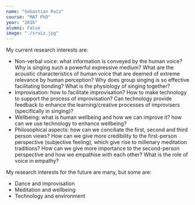 ```yaml
---
name: "Sebastian Ruiz"
course: "MAT PhD"
year: "2016"
alumni: False
image: "./sruiz.jpg"
---
```

My current research interests are:
- Non-verbal voice: what information is conveyed by the human voice? Why is singing such a powerful expressive medium? What are the acoustic characteristics of human voice that are deemed of extreme relevance by human perception? Why does group singing is so effective facilitating bonding? What is the physiology of singing together? 
- Improvisation: how to facilitate improvisation? How to make technology to support the process of improvisation? Can technology provide feedback to enhance the learning/creative processes of improvisers (specifically in singing)?
- Wellbeing: what is human wellbeing and how we can improve it? how can we use technology to enhance wellbeing?
- Philosophical aspects: how can we conciliate the first, second and third person views? How can we give more credibility to the first-person perspective (subjective feeling), which give rise to millenary meditation traditions? How can we give more importance to the second-person perspective and how we empathise with each other? What is the role of voice in empathy? 

My research interests for the future are many, but some are:
- Dance and improvisation
- Meditation and wellbeing
- Technology and environment
